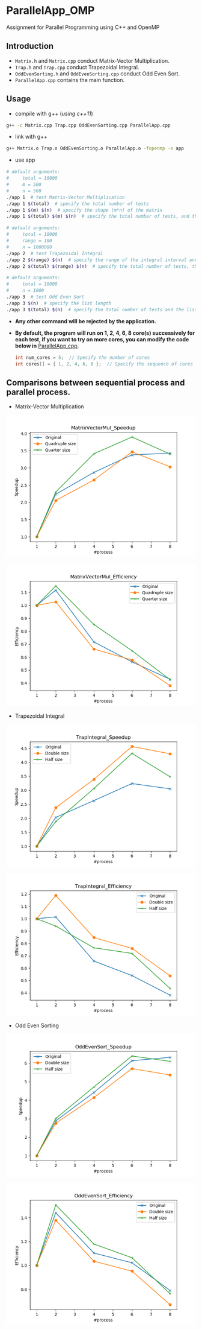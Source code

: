 # ParallelApp_OMP
Assignment for Parallel Programming using C++ and OpenMP
## Introduction
- `Matrix.h` and `Matrix.cpp` conduct Matrix-Vector Multiplication.
- `Trap.h` and `Trap.cpp` conduct Trapezoidal Integral.
- `OddEvenSorting.h` and `OddEvenSorting.cpp` conduct Odd Even Sort.
- `ParallelApp.cpp` contains the main function.
## Usage
- compile with g++ (*using c++11*)
```bash
g++ -c Matrix.cpp Trap.cpp OddEvenSorting.cpp ParallelApp.cpp
```
- link with g++
```bash
g++ Matrix.o Trap.o OddEvenSorting.o ParallelApp.o -fopenmp -o app
```

- use app
```bash
# default arguments:
#     total = 10000
#     m = 500
#     n = 500
./app 1  # test Matrix-Vector Multiplication
./app 1 $(total)  # specify the total number of tests
./app 1 $(m) $(n)  # specify the shape (m*n) of the matrix
./app 1 $(total) $(m) $(n)  # specify the total number of tests, and the shape (m*n) of the matrix
```

```bash
# default arguments:
#     total = 10000
#     range = 100
#     n = 1000000
./app 2  # test Trapezoidal Integral
./app 2 $(range) $(n)  # specify the range of the integral interval and the number of trapezoids
./app 2 $(total) $(range) $(n)  # specify the total number of tests, the range of the integral interval and the number of trapezoids
```

```bash
# default arguments:
#     total = 10000
#     n = 1000
./app 3  # test Odd Even Sort
./app 3 $(n)  # specify the list length
./app 3 $(total) $(n)  # specify the total number of tests and the list length
```

- __Any other command will be rejected by the application.__

- __By default, the program will run on 1, 2, 4, 6, 8 core(s) successively for each test, if you want to try on more cores, you can modify the code below in__ [ParallelApp.cpp](ParallelApp.cpp).
    ```c++
    int num_cores = 5;  // Specify the number of cores
    int cores[] = { 1, 2, 4, 6, 8 };  // Specify the sequence of cores to run your test on.
    ```

## Comparisons between sequential process and parallel process.

- Matrix-Vector Multiplication

![](figures/MatrixVectorMul_Speedup.png)

![](figures/MatrixVectorMul_Efficiency.png)

- Trapezoidal Integral

![](figures/TrapIntegral_Speedup.png)

![](figures/TrapIntegral_Efficiency.png)

- Odd Even Sorting

![](figures/OddEvenSort_Speedup.png)

![](figures/OddEvenSort_Efficiency.png)
